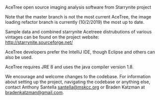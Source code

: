 AceTree open source imaging analysis software from Starrynite project

Note that the master branch is not the most current AceTree, the image loading refactor branch is currently (10/2/2019) the most up to date. 

Sample data and combined starrynite Acetreee distrubutions of various vintages can be found on the project website: http://starrynite.sourceforge.net/

AceTree developers prefer the IntelliJ IDE, though Eclipse and others can also be used.

AceTree requires JRE 8 and uses the java compiler version 1.8.

We encourage and welcome changes to the codebase. For information about setting up the project, navigating the codebase or anything else, contact Anthony Santella santella@mskcc.org or Braden Katzman at bradenkatzman@gmail.com.
